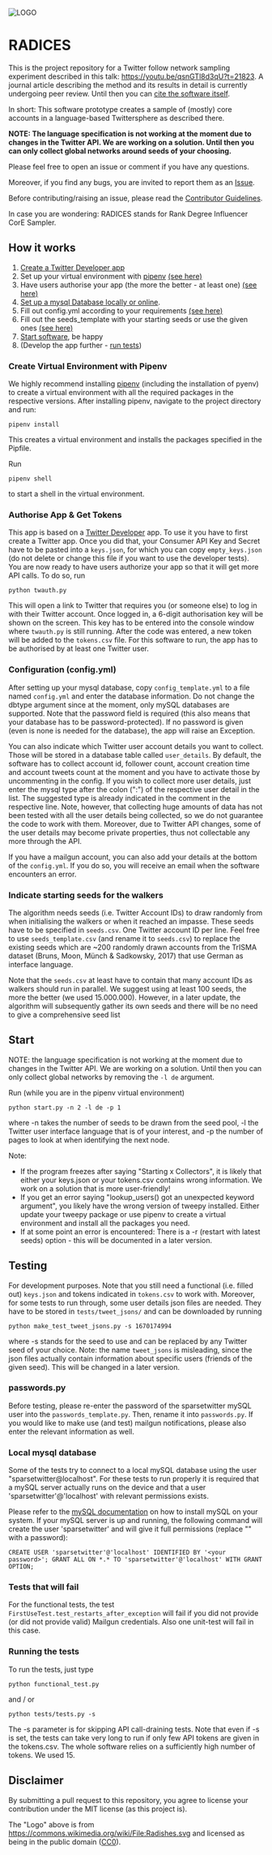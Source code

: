![LOGO](https://upload.wikimedia.org/wikipedia/commons/thumb/4/48/Radishes.svg/173px-Radishes.svg.png)

# RADICES

This is the project repository for a Twitter follow network sampling experiment described in this talk: https://youtu.be/qsnGTl8d3qU?t=21823. A journal article describing the method and its results in detail is currently undergoing peer review. Until then you can [cite the software itself](https://doi.org/10.6084/m9.figshare.8864777).

In short: This software prototype creates a sample of (mostly) core accounts in a language-based Twittersphere as described there.

**NOTE: The language specification is not working at the moment due to changes in the Twitter API. We are working on a solution. Until then you can only collect global networks around seeds of your choosing.**

Please feel free to open an issue or comment if you have any questions.

Moreover, if you find any bugs, you are invited to report them as an [Issue](https://github.com/FlxVctr/SparseTwitter/issues).

Before contributing/raising an issue, please read the [Contributor Guidelines](CONTRIBUTING.md).

In case you are wondering: RADICES stands for Rank Degree Influencer CorE Sampler.

## How it works
1. [Create a Twitter Developer app](https://developer.twitter.com/en/docs/basics/getting-started)
2. Set up your virtual environment with [pipenv](https://pipenv.readthedocs.io/en/latest/) [(see here)](#Create-Virtual-Environment-with-Pipenv)
3. Have users authorise your app (the more the better - at least one) [(see here)](#authorise-app--get-tokens)
4. [Set up a mysql Database locally or online](https://dev.mysql.com/doc/mysql-getting-started/en/).
5. Fill out config.yml according to your requirements [(see here)](#configuration-configyml)
6. Fill out the seeds_template with your starting seeds or use the given ones [(see here)](#Indicate-starting-seeds-for-the-walkers)
7. [Start software](#Start), be happy
8. (Develop the app further - [run tests](#Testing))

### Create Virtual Environment with Pipenv
We highly recommend installing [pipenv](https://pipenv.readthedocs.io/en/latest) (including the installation of pyenv) to create a virtual environment with all the required packages in the respective versions.
After installing pipenv, navigate to the project directory and run:

```
pipenv install
```
This creates a virtual environment and installs the packages specified in the Pipfile.

Run
```
pipenv shell
```
to start a shell in the virtual environment.

### Authorise App & Get Tokens
This app is based on a [Twitter Developer](https://developer.twitter.com/) app. To use it you have to first create a Twitter app.
Once you did that, your Consumer API Key and Secret have to be pasted into a `keys.json`, for which you can copy `empty_keys.json` (do not delete or change this file if you want to use the developer tests).
You are now ready to have users authorize your app so that it will get more API calls. To do so, run
```
python twauth.py
```
This will open a link to Twitter that requires you (or someone else) to log in with their Twitter account. Once logged in, a 6-digit authorisation key will be shown on the screen. This key has to be entered into the console window where `twauth.py` is still running. After the code was entered, a new token will be added to the `tokens.csv` file. For this software to run, the app has to be authorised by at least one Twitter user.

### Configuration (config.yml)
After setting up your mysql database, copy `config_template.yml` to a file named `config.yml` and enter the database information. Do not change the dbtype argument since at the moment, only mySQL databases are supported.
Note that the password field is required (this also means that your database has to be password-protected). If no password is given (even is none is needed for the database), the app will raise an Exception.

You can also indicate which Twitter user account details you want to collect. Those will be stored in a database table called `user_details`. By default, the software has to collect account id, follower count, account creation time and account tweets count at the moment and you have to activate those by uncommenting in the config. If you wish to collect more user details, just enter the mysql type after the colon (":") of the respective user detail in the list. The suggested type is already indicated in the comment in the respective line. Note, however, that collecting huge amounts of data has not been tested with all the user details being collected, so we do not guarantee the code to work with them. Moreover, due to Twitter API changes, some of the user details may become private properties, thus not collectable any more through the API.

If you have a mailgun account, you can also add your details at the bottom of the `config.yml`. If you do so, you will receive an email when the software encounters an error.

### Indicate starting seeds for the walkers
The algorithm needs seeds (i.e. Twitter Account IDs) to draw randomly from when initialising the walkers or when it reached an impasse. These seeds have to be specified in `seeds.csv`. One Twitter account ID per line. Feel free to use `seeds_template.csv` (and rename it to `seeds.csv`) to replace the existing seeds which are ~200 randomly drawn accounts from the TrISMA dataset (Bruns, Moon, Münch & Sadkowsky, 2017) that use German as interface language.

Note that the `seeds.csv` at least have to contain that many account IDs as walkers should run in parallel. We suggest using at least 100 seeds, the more the better (we used 15.000.000). However, in a later update, the algorithm will subsequently gather its own seeds and there will be no need to give a comprehensive seed list

## Start

NOTE: the language specification is not working at the moment due to changes in the Twitter API. We are working on a solution. Until then you can only collect global networks by removing the `-l de` argument.

Run (while you are in the pipenv virtual environment)
```
python start.py -n 2 -l de -p 1
```
where -n takes the number of seeds to be drawn from the seed pool, -l the Twitter user interface language that is of your interest, and -p the number of pages to look at when identifying the next node.

Note:
- If the program freezes after saying "Starting x Collectors", it is likely that either your keys.json or your tokens.csv contains wrong information. We work on a solution that is more user-friendly!
- If you get an error saying "lookup_users() got an unexpected keyword argument", you likely have the wrong version of tweepy installed. Either update your tweepy package or use pipenv to create a virtual environment and install all the packages you need.
- If at some point an error is encountered: There is a -r (restart with latest seeds) option - this will be documented in a later version.


## Testing

For development purposes. Note that you still need a functional (i.e. filled out) `keys.json` and tokens indicated in `tokens.csv` to work with.
Moreover, for some tests to run through, some user details json files are needed. They have to be stored in `tests/tweet_jsons/` and can be downloaded by running
```
python make_test_tweet_jsons.py -s 1670174994
```
where -s stands for the seed to use and can be replaced by any Twitter seed of your choice.
Note: the name `tweet_jsons` is misleading, since the json files actually contain information about specific users (friends of the given seed). This will be changed in a later version.

### passwords.py
Before testing, please re-enter the password of the sparsetwitter mySQL user into the `passwords_template.py`. Then, rename it into `passwords.py`. If you would like to make use (and test) mailgun notifications, please also enter the relevant information as well.

### Local mysql database
Some of the tests try to connect to a local mySQL database using the user "sparsetwitter@localhost". For these tests to run properly it is required that a mySQL server actually runs on the device and that a user 'sparsetwitter'@'localhost' with relevant permissions exists.

Please refer to the [mySQL documentation](https://dev.mysql.com/doc/mysql-installation-excerpt/5.5/en/installing.html) on how to install mySQL on your system. If your mySQL server is up and running, the following command will create the user 'sparsetwitter' and will give it full permissions (replace "<your password>" with a password):

```
CREATE USER 'sparsetwitter'@'localhost' IDENTIFIED BY '<your password>'; GRANT ALL ON *.* TO 'sparsetwitter'@'localhost' WITH GRANT OPTION;
```

### Tests that will fail
For the functional tests, the test `FirstUseTest.test_restarts_after_exception` will fail if you did not provide (or did not provide valid) Mailgun credentials. Also one unit-test will fail in this case.

### Running the tests
To run the tests, just type

```
python functional_test.py
```

and / or

```
python tests/tests.py -s
```
The -s parameter is for skipping API call-draining tests. Note that even if -s is set, the tests can take very long to run if only few API tokens are given in the tokens.csv. The whole software relies on a sufficiently high number of tokens. We used 15.

## Disclaimer
By submitting a pull request to this repository, you agree to license your contribution under the MIT license (as this project is).

The "Logo" above is from https://commons.wikimedia.org/wiki/File:Radishes.svg and licensed as being in the public domain ([CC0](https://creativecommons.org/publicdomain/zero/1.0/deed.en)).

